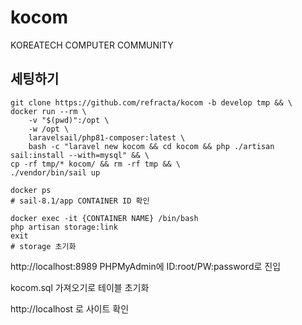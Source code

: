 # kocom
KOREATECH COMPUTER COMMUNITY

## 세팅하기
```
git clone https://github.com/refracta/kocom -b develop tmp && \
docker run --rm \
    -v "$(pwd)":/opt \
    -w /opt \
    laravelsail/php81-composer:latest \
    bash -c "laravel new kocom && cd kocom && php ./artisan sail:install --with=mysql" && \
cp -rf tmp/* kocom/ && rm -rf tmp && \
./vendor/bin/sail up
```

```
docker ps
# sail-8.1/app CONTAINER ID 확인
```

```
docker exec -it {CONTAINER NAME} /bin/bash
php artisan storage:link
exit
# storage 초기화
```
http://localhost:8989 PHPMyAdmin에 ID:root/PW:password로 진입

kocom.sql 가져오기로 테이블 초기화

http://localhost 로 사이트 확인
